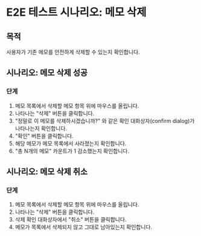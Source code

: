 # E2E 테스트 시나리오: 메모 삭제

## 목적

사용자가 기존 메모를 안전하게 삭제할 수 있는지 확인합니다.

## 시나리오: 메모 삭제 성공

### 단계

1.  메모 목록에서 삭제할 메모 항목 위에 마우스를 올립니다.
2.  나타나는 "삭제" 버튼을 클릭합니다.
3.  "정말로 이 메모를 삭제하시겠습니까?" 와 같은 확인 대화상자(confirm dialog)가 나타나는지 확인합니다.
4.  "확인" 버튼을 클릭합니다.
5.  해당 메모가 메모 목록에서 사라졌는지 확인합니다.
6.  "총 N개의 메모" 카운트가 1 감소했는지 확인합니다.

## 시나리오: 메모 삭제 취소

### 단계

1.  메모 목록에서 삭제할 메모 항목 위에 마우스를 올립니다.
2.  나타나는 "삭제" 버튼을 클릭합니다.
3.  삭제 확인 대화상자에서 "취소" 버튼을 클릭합니다.
4.  메모가 목록에서 삭제되지 않고 그대로 남아있는지 확인합니다.
